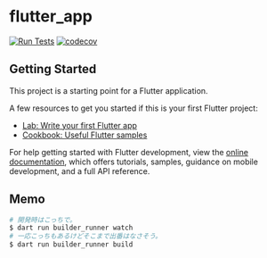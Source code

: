 # flutter_app

[![Run Tests](https://github.com/aoskainer/flutter_app/actions/workflows/test.yml/badge.svg)](https://github.com/aoskainer/flutter_app/actions/workflows/test.yml)
[![codecov](https://codecov.io/gh/aoskainer/flutter_app/graph/badge.svg?token=Ta1vRvM2qe)](https://codecov.io/gh/aoskainer/flutter_app)

## Getting Started

This project is a starting point for a Flutter application.

A few resources to get you started if this is your first Flutter project:

- [Lab: Write your first Flutter app](https://docs.flutter.dev/get-started/codelab)
- [Cookbook: Useful Flutter samples](https://docs.flutter.dev/cookbook)

For help getting started with Flutter development, view the
[online documentation](https://docs.flutter.dev/), which offers tutorials,
samples, guidance on mobile development, and a full API reference.

## Memo

```bash
# 開発時はこっちで。
$ dart run builder_runner watch
# 一応こっちもあるけどそこまで出番はなさそう。
$ dart run builder_runner build
```
